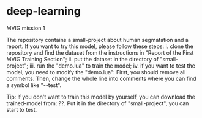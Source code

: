 # deep-learning
MVIG mission 1

The repository contains a small-project about human segmatation and a report. 
If you want to try this model, please follow these steps:
i. clone the repository and find the dataset from the instructions in "Report of the First MVIG Training Section";
ii. put the dataset in the directory of "small-project";
iii. run the "demo.lua" to train the model;
iv. if you want to test the model, you need to modify the "demo.lua": 
      First, you should remove all comments. Then, change the whole line into comments where you can find a symbol like "--test".
      
Tip: if you don't want to train this model by yourself, you can download the trained-model from: ??. Put it in the directory of "small-project", you can start to test.
